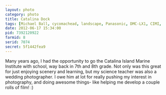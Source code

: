```yaml
---
layout: photo
category: photo
title: Catalina Dock
tags: [Michael Ball, cycomachead, landscape, Panasonic, DMC-LX1, CIMI, Catalina, Island, dock, ocean, pacific, pacific ocean, Catalina Island Marine Institute, Toyon Bay, Avalon, CA]
date: 2012-06-17 15:34:00
pid: 7392120922
farmid: 8
serid: 7074
secret: 5f1442fea9
---
```


Many years ago, I had the opportunity to go the Catalina Island Marine Institute with school, way back in 7th and 8th grade. Not only was this great for just enjoying scenery and learning, but my science teacher was also a wedding photographer. I owe him at lot for really pushing my interest in photography, and doing awesome things- like helping me develop a couple rolls of film! :)